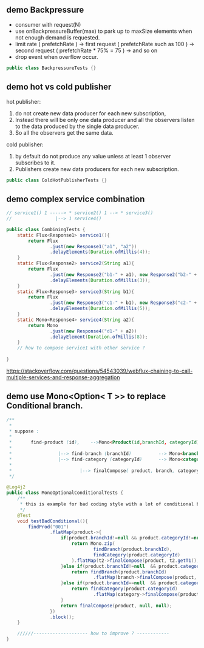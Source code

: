 
## demo Backpressure
* consumer with request(N)
* use onBackpressureBuffer(max) to park up to maxSize elements when not enough demand is requested.
* limit rate ( prefetchRate ) 
    -> first request ( prefetchRate such as 100 ) 
    -> second request ( prefetchRate * 75% = 75 )
    -> and so on
* drop event when overflow occur.

```java
public class BackpressureTests {}
```  
  
## demo hot vs cold publisher
hot publisher:
 1) do not create new data producer for each new subscription,
 2) Instead there will be only one data producer and all the observers listen to the data produced by the single data producer.
 3) So all the observers get the same data.

cold publisher:
 1) by default do not produce any value unless at least 1 observer subscribes to it.
 2) Publishers create new data producers for each new subscription.
```java
public class ColdHotPublisherTests {}
```

## demo complex service combination

```java
// service1() 1 -----> * service2() 1 --> * service3()
//                |--> 1 service4()

public class CombiningTests {
    static Flux<Response1> service1(){
        return Flux
                .just(new Response1("a1", "a2"))
                .delayElements(Duration.ofMillis(4));
    }
    static Flux<Response2> service2(String a1){
        return Flux
                .just(new Response2("b1-" + a1), new Response2("b2-" + a1))
                .delayElements(Duration.ofMillis(3));
    }
    static Flux<Response3> service3(String b1){
        return Flux
                .just(new Response3("c1-" + b1), new Response3("c2-" + b1))
                .delayElements(Duration.ofMillis(5));
    }
    static Mono<Response4> service4(String a2){
        return Mono
                .just(new Response4("d1-" + a2))
                .delayElement(Duration.ofMillis(8));
    }
    // how to compose service1 with other service ?
    
}
```
https://stackoverflow.com/questions/54543039/webflux-chaining-to-call-multiple-services-and-response-aggregation

## demo use Mono<Option< T >> to replace Conditional branch.
```java
/**
 * 
 * suppose :
 *
 *       find-product (id),    -->Mono<Product(id,branchId, categoryId)>        ** branchId, categoryId may be null
 *
 *                 |--> find-branch (branchId)          --> Mono<branch>
 *                 |--> find-category (categoryId)      --> Mono<categoryId>
 *
 *                         |--> finalCompose( product, branch, category)
 */

@Log4j2
public class MonoOptionalConditionalTests {
    /**
     * this is example for bad coding style with a lot of conditional branch.
     */
    @Test
    void testBadConditional(){
        findProd("001")
                .flatMap(product->{
                    if(product.branchId!=null && product.categoryId!=null){
                        return Mono.zip(
                                findBranch(product.branchId),
                                findCategory(product.categoryId)
                        ).flatMap(t2->finalCompose(product, t2.getT1(), t2.getT2()));
                    }else if(product.branchId!=null  && product.categoryId==null){
                        return findBranch(product.branchId)
                                .flatMap(branch->finalCompose(product, branch, null));
                    }else if(product.branchId==null  && product.categoryId!=null){
                        return findCategory(product.categoryId)
                                .flatMap(category->finalCompose(product, null, category));
                    }
                    return finalCompose(product, null, null);
                })
                .block();
    }

    //////-------------------- how to improve ? ------------
}

```
